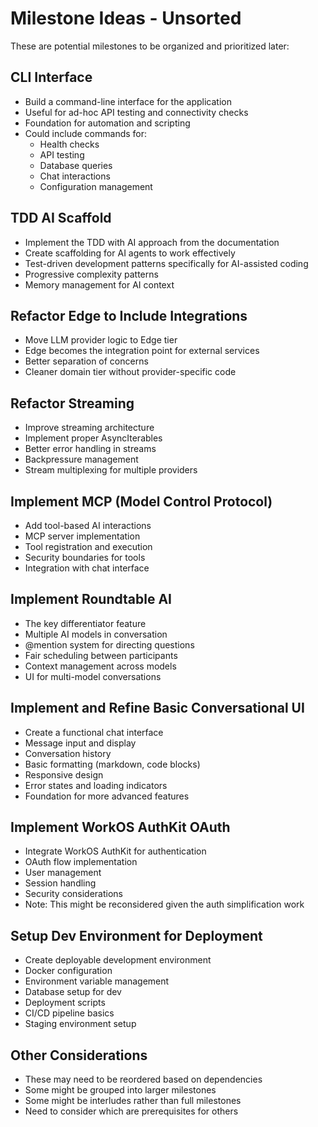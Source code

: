 # Milestone Ideas - Unsorted

These are potential milestones to be organized and prioritized later:

## CLI Interface
- Build a command-line interface for the application
- Useful for ad-hoc API testing and connectivity checks
- Foundation for automation and scripting
- Could include commands for:
  - Health checks
  - API testing
  - Database queries
  - Chat interactions
  - Configuration management

## TDD AI Scaffold
- Implement the TDD with AI approach from the documentation
- Create scaffolding for AI agents to work effectively
- Test-driven development patterns specifically for AI-assisted coding
- Progressive complexity patterns
- Memory management for AI context

## Refactor Edge to Include Integrations
- Move LLM provider logic to Edge tier
- Edge becomes the integration point for external services
- Better separation of concerns
- Cleaner domain tier without provider-specific code

## Refactor Streaming
- Improve streaming architecture
- Implement proper AsyncIterables
- Better error handling in streams
- Backpressure management
- Stream multiplexing for multiple providers

## Implement MCP (Model Control Protocol)
- Add tool-based AI interactions
- MCP server implementation
- Tool registration and execution
- Security boundaries for tools
- Integration with chat interface

## Implement Roundtable AI
- The key differentiator feature
- Multiple AI models in conversation
- @mention system for directing questions
- Fair scheduling between participants
- Context management across models
- UI for multi-model conversations

## Implement and Refine Basic Conversational UI
- Create a functional chat interface
- Message input and display
- Conversation history
- Basic formatting (markdown, code blocks)
- Responsive design
- Error states and loading indicators
- Foundation for more advanced features

## Implement WorkOS AuthKit OAuth
- Integrate WorkOS AuthKit for authentication
- OAuth flow implementation
- User management
- Session handling
- Security considerations
- Note: This might be reconsidered given the auth simplification work

## Setup Dev Environment for Deployment
- Create deployable development environment
- Docker configuration
- Environment variable management
- Database setup for dev
- Deployment scripts
- CI/CD pipeline basics
- Staging environment setup

## Other Considerations
- These may need to be reordered based on dependencies
- Some might be grouped into larger milestones
- Some might be interludes rather than full milestones
- Need to consider which are prerequisites for others